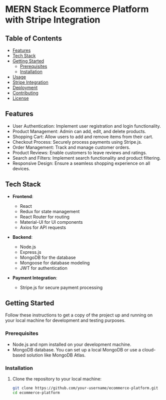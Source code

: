 # MERN Stack Ecommerce Platform with Stripe Integration

## Table of Contents

- [Features](#features)
- [Tech Stack](#tech-stack)
- [Getting Started](#getting-started)
  - [Prerequisites](#prerequisites)
  - [Installation](#installation)
- [Usage](#usage)
- [Stripe Integration](#stripe-integration)
- [Deployment](#deployment)
- [Contributing](#contributing)
- [License](#license)

## Features

- User Authentication: Implement user registration and login functionality.
- Product Management: Admin can add, edit, and delete products.
- Shopping Cart: Allow users to add and remove items from their cart.
- Checkout Process: Securely process payments using Stripe.js.
- Order Management: Track and manage customer orders.
- Product Reviews: Enable customers to leave reviews and ratings.
- Search and Filters: Implement search functionality and product filtering.
- Responsive Design: Ensure a seamless shopping experience on all devices.

## Tech Stack

- **Frontend**:
  - React
  - Redux for state management
  - React Router for routing
  - Material-UI for UI components
  - Axios for API requests

- **Backend**:
  - Node.js
  - Express.js
  - MongoDB for the database
  - Mongoose for database modeling
  - JWT for authentication

- **Payment Integration**:
  - Stripe.js for secure payment processing

## Getting Started

Follow these instructions to get a copy of the project up and running on your local machine for development and testing purposes.

### Prerequisites

- Node.js and npm installed on your development machine.
- MongoDB database. You can set up a local MongoDB or use a cloud-based solution like MongoDB Atlas.

### Installation

1. Clone the repository to your local machine:

   ```bash
   git clone https://github.com/your-username/ecommerce-platform.git
   cd ecommerce-platform
